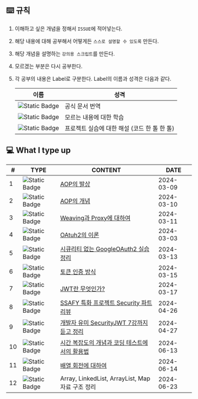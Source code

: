 ## ⌨️ 규칙

1. 이해하고 싶은 개념을 정해서 ``ISSUE``에 적어넣는다. 

2. 해당 내용에 대해 공부해서 어떻게든 ``스스로 설명할 수 있도록`` 만든다. 

3. 해당 개념을 설명하는 ``강의용 스크립트``를 만든다. 

4. 모르겠는 부분은 다시 공부한다. 

5. 각 공부의 내용은 Label로 구분한다. Label의 이름과 성격은 다음과 같다.

   | 이름                                                         | 성격                                         |
   | ------------------------------------------------------------ | -------------------------------------------- |
   | <img alt="Static Badge" src="https://img.shields.io/badge/TRANSLATION-00aaff"> | 공식 문서 번역                               |
   | <img alt="Static Badge" src="https://img.shields.io/badge/DRILLING-aa00ff"> | 모르는 내용에 대한 학습                      |
   | <img alt="Static Badge" src="https://img.shields.io/badge/REVIEW-ff00aa"> | 프로젝트 실습에 대한 해설 (코드 한 톨 한 톨) |



## 💻 What I type up

| #    | TYPE                                                         | CONTENT                                                      | DATE       |
| ---- | ------------------------------------------------------------ | ------------------------------------------------------------ | ---------- |
| 1    | <img alt="Static Badge" src="https://img.shields.io/badge/TRANSLATION-00aaff"> | [AOP의 발상](https://github.com/dalcheonroadhead/Theory-study/blob/main/01.AOP/01_AOP_Concepts.md) | 2024-03-09 |
| 2    | <img alt="Static Badge" src="https://img.shields.io/badge/DRILLING-aa00ff"> | [AOP의 개념](https://github.com/dalcheonroadhead/Theory-study/blob/main/01.AOP/02_AOP_Summary.md) | 2024-03-10 |
| 3    | <img alt="Static Badge" src="https://img.shields.io/badge/DRILLING-aa00ff"> | [Weaving과 Proxy에 대하여](https://github.com/dalcheonroadhead/Theory-study/blob/main/01.AOP/03_ProxyAndWeaving.md) | 2024-03-11 |
| 4    | <img alt="Static Badge" src="https://img.shields.io/badge/DRILLING-aa00ff"> | [OAtuh2의 이론](https://dalcheonroadhead.tistory.com/381)    | 2024-03-03 |
| 5    | <img alt="Static Badge" src="https://img.shields.io/badge/REVIEW-ff00aa"> | [시큐리티 없는 GoogleOAuth2 실습 정리]()                     | 2024-03-13 |
| 6    | <img alt="Static Badge" src="https://img.shields.io/badge/DRILLING-aa00ff"> | [토큰 인증 방식](https://github.com/dalcheonroadhead/Theory-study/blob/main/02.SECURITY/1.JWT/02_Token-authentication.md) | 2024-03-15 |
| 7    | <img alt="Static Badge" src="https://img.shields.io/badge/DRILLING-aa00ff"> | [JWT란 무엇인가?](https://github.com/dalcheonroadhead/Theory-study/blob/main/02.SECURITY/1.JWT/01_AboutJWT.md) | 2024-03-17 |
| 8    | <img alt="Static Badge" src="https://img.shields.io/badge/REVIEW-ff00aa"> | [SSAFY 특화 프로젝트 Security 파트 리뷰](https://github.com/dalcheonroadhead/What-I-Study/blob/main/00.REVIEW/WALK_WALK/WALK_WALK_SECURITY.md) | 2024-04-26 |
| 9    | <img alt="Static Badge" src="https://img.shields.io/badge/DRILLING-aa00ff"> | [개발자 유미 SecurityJWT 7강까지 듣고 정리](https://github.com/dalcheonroadhead/What-I-Study/tree/main/02.SECURITY/3.Security-with-JWT-Review) | 2024-04-27 |
| 10   | <img alt="Static Badge" src="https://img.shields.io/badge/DRILLING-aa00ff"> | [시간 복잡도의 개념과 코딩 테스트에서의 활용법](https://github.com/dalcheonroadhead/what-i-study/blob/main/04.ALGORITHM/001-time-complexity.md) | 2024-06-13 |
| 11   | <img alt="Static Badge" src="https://img.shields.io/badge/DRILLING-aa00ff"> | [배열 회전에 대하여](https://github.com/dalcheonroadhead/what-i-study/blob/main/04.ALGORITHM/002-matrix-rotation.md) | 2024-06-14 |
| 12   | <img alt="Static Badge" src="https://img.shields.io/badge/DRILLING-aa00ff"> | Array, LinkedList, ArrayList, Map 자료 구조 정리             | 2024-06-23 |



